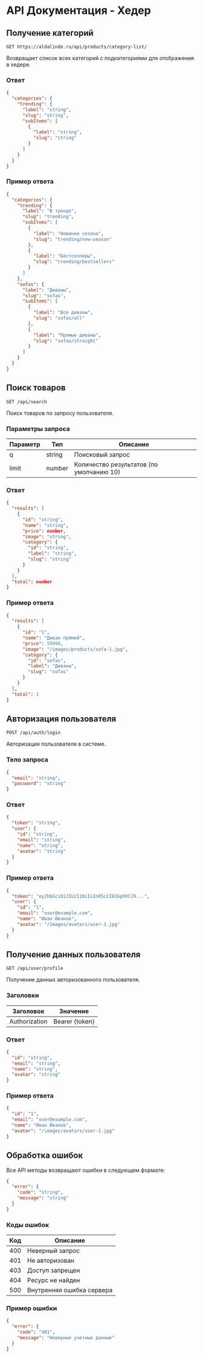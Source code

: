 # API Документация - Хедер

## Получение категорий
`GET https://aldalinde.ru/api/products/category-list/`

Возвращает список всех категорий с подкатегориями для отображения в хедере.

### Ответ
```json
{
  "categories": {
    "trending": {
      "label": "string",
      "slug": "string",
      "subItems": [
        {
          "label": "string",
          "slug": "string"
        }
      ]
    }
  }
}
```

### Пример ответа
```json
{
  "categories": {
    "trending": {
      "label": "В тренде",
      "slug": "trending",
      "subItems": [
        {
          "label": "Новинки сезона",
          "slug": "trending/new-season"
        },
        {
          "label": "Бестселлеры",
          "slug": "trending/bestsellers"
        }
      ]
    },
    "sofas": {
      "label": "Диваны",
      "slug": "sofas",
      "subItems": [
        {
          "label": "Все диваны",
          "slug": "sofas/all"
        },
        {
          "label": "Прямые диваны",
          "slug": "sofas/straight"
        }
      ]
    }
  }
}
```

## Поиск товаров
`GET /api/search`

Поиск товаров по запросу пользователя.

### Параметры запроса
| Параметр | Тип | Описание |
|----------|-----|----------|
| q | string | Поисковый запрос |
| limit | number | Количество результатов (по умолчанию 10) |

### Ответ
```json
{
  "results": [
    {
      "id": "string",
      "name": "string",
      "price": number,
      "image": "string",
      "category": {
        "id": "string",
        "label": "string",
        "slug": "string"
      }
    }
  ],
  "total": number
}
```

### Пример ответа
```json
{
  "results": [
    {
      "id": "1",
      "name": "Диван прямой",
      "price": 59990,
      "image": "/images/products/sofa-1.jpg",
      "category": {
        "id": "sofas",
        "label": "Диваны",
        "slug": "sofas"
      }
    }
  ],
  "total": 1
}
```

## Авторизация пользователя
`POST /api/auth/login`

Авторизация пользователя в системе.

### Тело запроса
```json
{
  "email": "string",
  "password": "string"
}
```

### Ответ
```json
{
  "token": "string",
  "user": {
    "id": "string",
    "email": "string",
    "name": "string",
    "avatar": "string"
  }
}
```

### Пример ответа
```json
{
  "token": "eyJhbGciOiJIUzI1NiIsInR5cCI6IkpXVCJ9...",
  "user": {
    "id": "1",
    "email": "user@example.com",
    "name": "Иван Иванов",
    "avatar": "/images/avatars/user-1.jpg"
  }
}
```

## Получение данных пользователя
`GET /api/user/profile`

Получение данных авторизованного пользователя.

### Заголовки
| Заголовок | Значение |
|-----------|----------|
| Authorization | Bearer {token} |

### Ответ
```json
{
  "id": "string",
  "email": "string",
  "name": "string",
  "avatar": "string"
}
```

### Пример ответа
```json
{
  "id": "1",
  "email": "user@example.com",
  "name": "Иван Иванов",
  "avatar": "/images/avatars/user-1.jpg"
}
```

## Обработка ошибок

Все API методы возвращают ошибки в следующем формате:

```json
{
  "error": {
    "code": "string",
    "message": "string"
  }
}
```

### Коды ошибок
| Код | Описание |
|-----|----------|
| 400 | Неверный запрос |
| 401 | Не авторизован |
| 403 | Доступ запрещен |
| 404 | Ресурс не найден |
| 500 | Внутренняя ошибка сервера |

### Пример ошибки
```json
{
  "error": {
    "code": "401",
    "message": "Неверные учетные данные"
  }
}
``` 